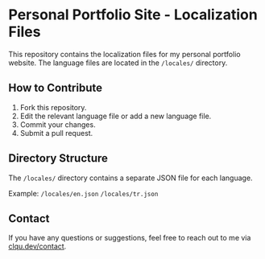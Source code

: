 # Personal Portfolio Site - Localization Files

This repository contains the localization files for my personal portfolio website. The language files are located in the `/locales/` directory.

## How to Contribute

1. Fork this repository.
2. Edit the relevant language file or add a new language file.
3. Commit your changes.
4. Submit a pull request.

## Directory Structure

The `/locales/` directory contains a separate JSON file for each language.

Example:
`/locales/en.json` `/locales/tr.json`

## Contact

If you have any questions or suggestions, feel free to reach out to me via [clqu.dev/contact](https://clqu.dev/contact).
